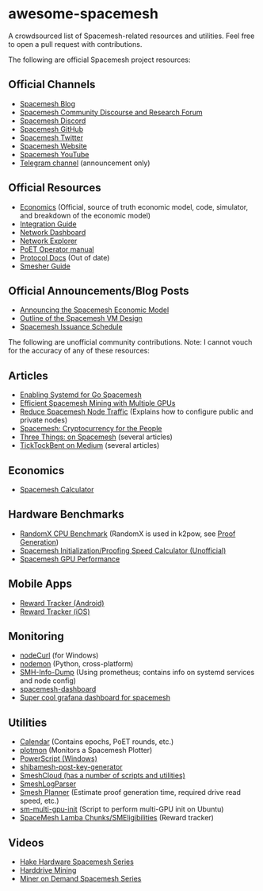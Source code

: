 # awesome-spacemesh
A crowdsourced list of Spacemesh-related resources and utilities. Feel free to open a pull request with contributions.

The following are official Spacemesh project resources:

## Official Channels
- [Spacemesh Blog](https://spacemesh.io/blog)
- [Spacemesh Community Discourse and Research Forum](https://community.spacemesh.io/)
- [Spacemesh Discord](https://chat.spacemesh.io/)
- [Spacemesh GitHub](https://github.com/spacemeshos/)
- [Spacemesh Twitter](https://twitter.com/teamspacemesh)
- [Spacemesh Website](https://spacemesh.io/)
- [Spacemesh YouTube](https://www.youtube.com/@Teamspacemesh)
- [Telegram channel](https://t.me/spacemeshio) (announcement only)

## Official Resources
- [Economics](https://github.com/spacemeshos/economics) (Official, source of truth economic model, code, simulator, and breakdown of the economic model)
- [Integration Guide](https://github.com/spacemeshos/wiki/wiki/Integration-guide)
- [Network Dashboard](https://dash.spacemesh.io/)
- [Network Explorer](https://explorer.spacemesh.io/overview)
- [PoET Operator manual](https://github.com/spacemeshos/poet/blob/develop/docs/poet_operator_manual.md)
- [Protocol Docs](https://github.com/spacemeshos/platform-docs/blob/main/docs/protocol/overview.md) (Out of date)
- [Smesher Guide](https://github.com/spacemeshos/wiki/wiki/Smesher-Guide)

## Official Announcements/Blog Posts
- [Announcing the Spacemesh Economic Model](https://spacemesh.io/blog/spacemesh-economics-intro/)
- [Outline of the Spacemesh VM Design](https://spacemesh.io/blog/outline-of-the-spacemesh-vm-design/)
- [Spacemesh Issuance Schedule](https://spacemesh.io/blog/spacemesh-issuance-schedule/)

The following are unofficial community contributions. Note: I cannot vouch for the accuracy of any of these resources:

## Articles
- [Enabling Systemd for Go Spacemesh](https://hakedev.substack.com/p/enabling-systemd-for-go-spacemesh)
- [Efficient Spacemesh Mining with Multiple GPUs](https://simeononsecurity.ch/other/efficient-spacemesh-mining-multiple-gpus-guide/)
- [Reduce Spacemesh Node Traffic](https://hakehw.smeshi.com/2023/09/12/reduce-spacemesh-node-traffic/) (Explains how to configure public and private nodes)
- [Spacemesh: Cryptocurrency for the People](https://blog.fabioiotti.com/posts/spacemesh-cryptocurrency-for-the-people/)
- [Three Things: on Spacemesh](https://rettig.substack.com/t/spacemesh) (several articles)
- [TickTockBent on Medium](https://medium.com/@benttick) (several articles)

## Economics
- [Spacemesh Calculator](https://www.spacemeshcalculator.com/)

## Hardware Benchmarks
- [RandomX CPU Benchmark](https://xmrig.com/benchmark) (RandomX is used in k2pow, see [Proof Generation](https://github.com/spacemeshos/wiki/wiki/Smesher-Guide#proof-generation))
- [Spacemesh Initialization/Proofing Speed Calculator (Unofficial)](https://docs.google.com/spreadsheets/d/1X_E7H9EFdLoEZ8IHwm1ApcnlZ6VtBCWwSMOJIw2rytI/edit#gid=822058896)
- [Spacemesh GPU Performance](https://cdn.discordapp.com/attachments/1128603421021327511/1135452525676474428/update_20230731_Spacemesh_GPU_Performance_.png)

## Mobile Apps
- [Reward Tracker (Android)](https://play.google.com/store/apps/details?id=io.swarmbit.spacemesh_reward_tracker)
- [Reward Tracker (iOS)](https://apps.apple.com/pt/app/spacemesh-reward-tracker/id6463492791)

## Monitoring
- [nodeCurl](https://github.com/xeliuqa/nodeCurl) (for Windows)
- [nodemon](https://github.com/hakehardware/nodemon) (Python, cross-platform)
- [SMH-Info-Dump](https://github.com/Thanos420NoScope/SMH-Info-Dump) (Using prometheus; contains info on systemd services and node config)
- [spacemesh-dashboard](https://github.com/BlackBlocks-io/spacemesh-dashboard)
- [Super cool grafana dashboard for spacemesh](https://www.youtube.com/watch?v=QxI6hPGHSUU)

## Utilities
- [Calendar](https://calendar.google.com/calendar/embed?src=8895d862c4a9ac22c8da2dafd9c618cd47e5c2d22905f920b1231a3b02aacd62%40group.calendar.google.com) (Contains epochs, PoET rounds, etc.)
- [plotmon](https://github.com/hakehardware/plotmon) (Monitors a Spacemesh Plotter)
- [PowerScript (Windows)](https://github.com/xeliuqa/PowerScript)
- [shibamesh-post-key-generator](https://github.com/DogeMonster/shibamesh-post-key-generator)
- [SmeshCloud (has a number of scripts and utilities)](https://github.com/smeshcloud)
- [SmeshLogParser](https://github.com/Dumraden/SmeshLogParser)
- [Smesh Planner](https://mango-island-076ed581e.3.azurestaticapps.net/) (Estimate proof generation time, required drive read speed, etc.)
- [sm-multi-gpu-init](https://github.com/Stizerg/sm-multi-gpu-init) (Script to perform multi-GPU init on Ubuntu)
- [SpaceMesh Lamba Chunks/SMEligibilities](http://fcmx.net/sm-eligibilities/) (Reward tracker)

## Videos
- [Hake Hardware Spacemesh Series](https://www.youtube.com/playlist?list=PLVZMcKC69GpyzYjQld8xv5ZpdePfyFMUm)
- [Harddrive Mining](https://www.youtube.com/playlist?list=PLMIrczK2npiczpDDt7EPeEYCkVAJev8BG)
- [Miner on Demand Spacemesh Series](https://www.youtube.com/watch?v=9MBsPtKA3lQ&list=PLqcaCh7k-bmUNu1eEic2VbYe-QW7sCWlb)
